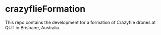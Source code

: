# crazyflieFormation

This repo contains the development for a formation of Crazyflie drones at QUT in Brisbane, Australia.
